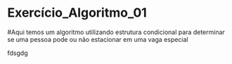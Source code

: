 # Exercício_Algoritmo_01

#Aqui temos um algoritmo utilizando estrutura condicional para determinar se uma pessoa pode ou não estacionar em uma vaga especial

fdsgdg

